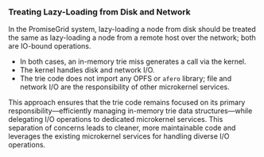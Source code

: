 ### Treating Lazy-Loading from Disk and Network 

In the PromiseGrid system, lazy-loading a node from disk should be treated the same as lazy-loading a node from a remote host over the network; both are IO-bound operations. 

- In both cases, an in-memory trie miss generates a call via the kernel.
- The kernel handles disk and network I/O.
- The trie code does not import any OPFS or `afero` library; file and network I/O are the responsibility of other microkernel services.

This approach ensures that the trie code remains focused on its primary responsibility—efficiently managing in-memory trie data structures—while delegating I/O operations to dedicated microkernel services. This separation of concerns leads to cleaner, more maintainable code and leverages the existing microkernel services for handling diverse I/O operations.
